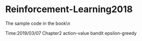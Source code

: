 # Reinforcement-Learning2018
The sample code in the book\n

Time:2019/03/07 Chapter2 action-value bandit epsilon-greedy

